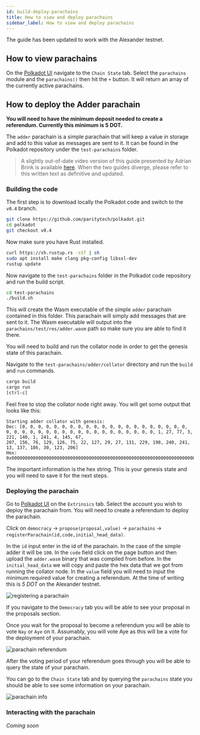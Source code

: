 ```yaml
---
id: build-deploy-parachains
title: How to view and deploy parachains
sidebar_label: How to view and deploy parachains
---
```


The guide has been updated to work with the Alexander testnet.

## How to view parachains

On the [Polkadot UI](https://polkadot.js.org/apps/#/explorer) navigate to the `Chain State` tab.
Select the `parachains` module and the `parachains()` then hit the `+` button. It will return an
array of the currently active parachains.

## How to deploy the Adder parachain

**You will need to have the minimum deposit needed to create a referendum. Currently this minimum is
5 DOT.**

The `adder` parachain is a simple parachain that will keep a value in storage and add to this value
as messages are sent to it. It can be found in the Polkadot repository under the `test-parachains`
folder.

> A slightly out-of-date video version of this guide presented by Adrian Brink is available
> [here](https://www.youtube.com/watch?v=pDqkzvA4C0E). When the two guides diverge, please refer to
> this written text as definitive and updated.

### Building the code

The first step is to download locally the Polkadot code and switch to the `v0.4` branch.

```bash
git clone https://github.com/paritytech/polkadot.git
cd polkadot
git checkout v0.4
```

Now make sure you have Rust installed.

```bash
curl https://sh.rustup.rs -sSf | sh
sudo apt install make clang pkg-config libssl-dev
rustup update
```

Now navigate to the `test-parachains` folder in the Polkadot code repository and run the build
script.

```bash
cd test-parachains
./build.sh
```

This will create the Wasm executable of the simple `adder` parachain contained in this folder. This
parachain will simply add messages that are sent to it. The Wasm executable will output into the
`parachains/test/res/adder.wasm` path so make sure you are able to find it there.

You will need to build and run the collator node in order to get the genesis state of this
parachain.

Navigate to the `test-parachains/adder/collator` directory and run the `build` and `run` commands.

```bash
cargo build
cargo run
[ctrl-c]
```

Feel free to stop the collator node right away. You will get some output that looks like this:

```
Starting adder collator with genesis:
Dec: [0, 0, 0, 0, 0, 0, 0, 0, 0, 0, 0, 0, 0, 0, 0, 0, 0, 0, 0, 0, 0, 0, 0, 0, 0, 0, 0, 0, 0, 0, 0, 0, 0, 0, 0, 0, 0, 0, 0, 0, 1, 27, 77, 3, 221, 140, 1, 241, 4, 145, 67,
207, 156, 76, 129, 126, 75, 22, 127, 29, 27, 131, 229, 198, 240, 241, 13, 137, 186, 30, 123, 206]
Hex: 0x00000000000000000000000000000000000000000000000000000000000000000000000000000000011b4d03dd8c01f1049143cf9c4c817e4b167f1d1b83e5c6f0f10d89ba1e7bce
```

The important information is the hex string. This is your genesis state and you will need to save it
for the next steps.

### Deploying the parachain

Go to [Polkadot UI](https://polkadot.js.org/apps/#/extrinsics) on the `Extrinsics` tab. Select the
account you wish to deploy the parachain from. You will need to create a referendum to deploy the
parachain.

Click on `democracy` -> `propose(proposal,value)` -> `parachains` ->
`registerParachain(id,code,initial_head_data)`.

In the `id` input enter in the id of the parachain. In the case of the simple adder it will be
`100`. In the `code` field click on the page button and then upload the `adder.wasm` binary that was
compiled from before. In the `initial_head_data` we will copy and paste the hex data that we got
from running the collator node. In the `value` field you will need to input the minimum required
value for creating a referendum. At the time of writing this is _5 DOT_ on the Alexander testnet.

![registering a parachain](assets/parachain/register.png)

If you navigate to the `Democracy` tab you will be able to see your proposal in the proposals
section.

Once you wait for the proposal to become a referendum you will be able to vote `Nay` or `Aye` on it.
Assumably, you will vote Aye as this will be a vote for the deployment of your parachain.

![parachain referendum](assets/parachain/referendum.png)

After the voting period of your referendum goes through you will be able to query the state of your
parachain.

You can go to the `Chain State` tab and by querying the `parachains` state you should be able to see
some information on your parachain.

![parachain info](assets/parachain/info.png)

### Interacting with the parachain

_Coming soon_
